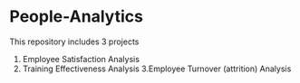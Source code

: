 # People-Analytics
This repository includes 3 projects
1. Employee Satisfaction Analysis 
2. Training Effectiveness Analysis 
3.Employee Turnover (attrition) Analysis
